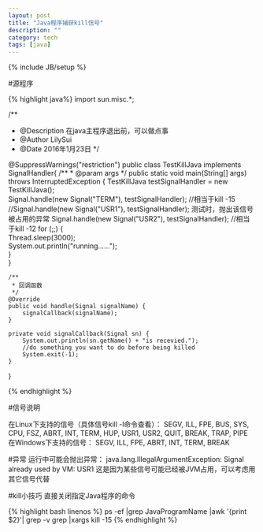 ```yaml
---
layout: post
title: "Java程序捕获kill信号"
description: ""
category: tech
tags: [java]
---
```

{% include JB/setup %}

#源程序


{% highlight java%}
import sun.misc.*;

/**
 * @Description 在java主程序退出前，可以做点事
 * @Author LilySui
 * @Date 2016年1月23日
 */

@SuppressWarnings("restriction")
public class TestKillJava implements SignalHandler{
	/**
	 * @param args
	 */
	public static void main(String[] args)  throws InterruptedException {
		TestKillJava testSignalHandler = new TestKillJava();  
        Signal.handle(new Signal("TERM"), testSignalHandler); //相当于kill -15 
        //Signal.handle(new Signal("USR1"), testSignalHandler);  测试时，抛出该信号被占用的异常
        Signal.handle(new Signal("USR2"), testSignalHandler);  //相当于kill -12
        for (;;) {  
            Thread.sleep(3000);  
            System.out.println("running......");  
        }  
	}
	
	/**
	 * 回调函数
	 */
    @Override  
    public void handle(Signal signalName) {  
        signalCallback(signalName);  
    }  
    
    private void signalCallback(Signal sn) {  
        System.out.println(sn.getName() + "is recevied."); 
        //do something you want to do before being killed
        System.exit(-1);
    }  
}
	
{% endhighlight %}

#信号说明

在Linux下支持的信号（具体信号kill -l命令查看）：
SEGV, ILL, FPE, BUS, SYS, CPU, FSZ, ABRT, INT, TERM, HUP, USR1, USR2, QUIT, BREAK, TRAP, PIPE
在Windows下支持的信号：
SEGV, ILL, FPE, ABRT, INT, TERM, BREAK

#异常
运行中可能会抛出异常：
java.lang.IllegalArgumentException: Signal already used by VM: USR1
这是因为某些信号可能已经被JVM占用，可以考虑用其它信号代替

#kill小技巧
直接关闭指定Java程序的命令

{% highlight  bash linenos %}
ps -ef |grep JavaProgramName |awk '{print $2}'| grep -v grep |xargs kill -15
{% endhighlight %}